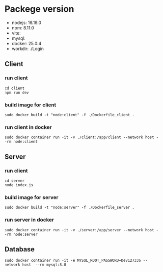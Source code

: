 # Packege version
* nodejs: 16.16.0
* npm: 8.11.0
* vite:
* mysql: 
* docker: 25.0.4
* workdir: ./Login

## Client 
### run client
```
cd client
npm run dev
```
### build image for client
```
sudo docker build -t "node:client" -f ./Dockerfile_client .
```
### run client in docker
```
sudo docker container run -it -v ./client:/app/client --network host --rm node:client
```
## Server
### run client
```
cd server
node index.js
```
### build image for server
```
sudo docker build -t "node:server" -f ./Dockerfile_server .
```
### run server in docker
```
sudo docker container run -it -v ./server:/app/server --network host --rm node:server
```
## Database
```
sudo docker container run -it -e MYSQL_ROOT_PASSWORD=Dev127336 --network host  --rm mysql:8.0
```

